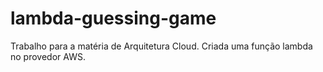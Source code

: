 # lambda-guessing-game
Trabalho para a matéria de Arquitetura Cloud. Criada uma função lambda no provedor AWS.
